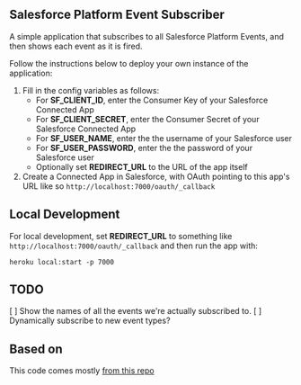 ## Salesforce Platform Event Subscriber

A simple application that subscribes to all Salesforce Platform Events, and then
shows each event as it is fired.

Follow the instructions below to deploy your own instance of the application:

1. Fill in the config variables as follows:
    - For **SF_CLIENT_ID**, enter the Consumer Key of your Salesforce Connected App
    - For **SF_CLIENT_SECRET**, enter the Consumer Secret of your Salesforce Connected App
    - For **SF_USER_NAME**, enter the the username of your Salesforce user
    - For **SF_USER_PASSWORD**, enter the the password of your Salesforce user
    - Optionally set **REDIRECT_URL** to the URL of the app itself
2. Create a Connected App in Salesforce, with OAuth pointing to this app's URL like so `http://localhost:7000/oauth/_callback`

## Local Development

For local development, set **REDIRECT_URL** to something like `http://localhost:7000/oauth/_callback` and then run the app with:

`heroku local:start -p 7000`

## TODO

[ ] Show the names of all the events we're actually subscribed to.
[ ] Dynamically subscribe to new event types?

## Based on

This code comes mostly [from this repo](https://github.com/ccoenraets/northern-trail-manufacturing)
